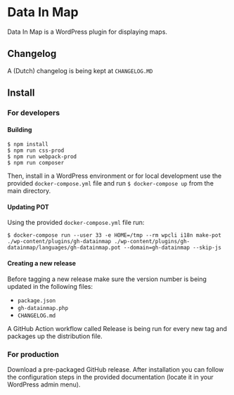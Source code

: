 # Data In Map
Data In Map is a WordPress plugin for displaying maps.

## Changelog

A (Dutch) changelog is being kept at `CHANGELOG.MD`

## Install
### For developers

#### Building

````
$ npm install
$ npm run css-prod
$ npm run webpack-prod
$ npm run composer
````

Then, install in a WordPress environment or for local development use the provided `docker-compose.yml` file and run `$ docker-compose up` from the main directory.

#### Updating POT

Using the provided `docker-compose.yml` file run:

`$ docker-compose run --user 33 -e HOME=/tmp --rm wpcli i18n make-pot ./wp-content/plugins/gh-datainmap ./wp-content/plugins/gh-datainmap/languages/gh-datainmap.pot --domain=gh-datainmap --skip-js`

#### Creating a new release

Before tagging a new release make sure the version number is being updated in the following files:

- `package.json`
- `gh-datainmap.php`
- `CHANGELOG.md`

A GitHub Action workflow called Release is being run for every new tag and packages up the distribution file.

### For production
Download a pre-packaged GitHub release. After installation you can follow the configuration steps in the provided documentation (locate it in your WordPress admin menu).